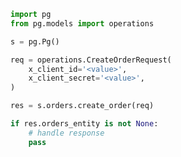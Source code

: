 <!-- Start SDK Example Usage [usage] -->
```python
import pg
from pg.models import operations

s = pg.Pg()

req = operations.CreateOrderRequest(
    x_client_id='<value>',
    x_client_secret='<value>',
)

res = s.orders.create_order(req)

if res.orders_entity is not None:
    # handle response
    pass
```
<!-- End SDK Example Usage [usage] -->